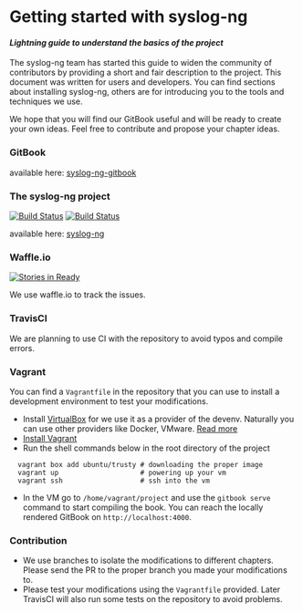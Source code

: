# Getting started with syslog-ng
#### *Lightning guide to understand the basics of the project*

The syslog-ng team has started this guide to widen the community of
contributors by providing a short and fair description to the project.
This document was written for users and developers. You can find sections
about installing syslog-ng, others are for introducing you to the tools 
and techniques we use.

We hope that you will find our GitBook useful and will be ready
to create your own ideas.
Feel free to contribute and propose your chapter ideas.

### GitBook

available here: [syslog-ng-gitbook](https://www.gitbook.com/book/syslog-ng/getting-started/details)

### The syslog-ng project
[![Build Status](https://travis-ci.org/balabit/syslog-ng.svg?branch=master)](https://travis-ci.org/balabit/syslog-ng)
[![Build Status](https://drone.io/github.com/balabit/syslog-ng/status.png)](https://drone.io/github.com/balabit/syslog-ng/latest)

available here: [syslog-ng](https://github.com/balabit/syslog-ng)

### Waffle.io
[![Stories in Ready](https://badge.waffle.io/balabit/syslog-ng-gitbook.svg?label=ready&title=Ready)](http://waffle.io/balabit/syslog-ng-gitbook)

We use waffle.io to track the issues.

### TravisCI

We are planning to use CI with the repository to avoid typos and compile errors.

### Vagrant

You can find a `Vagrantfile` in the repository that you can use to install a development environment to test your modifications. 

* Install [VirtualBox](https://www.virtualbox.org/wiki/Downloads) for we use it as a provider of the devenv.
Naturally you can use other providers like Docker, VMware. [Read more](http://docs.vagrantup.com/v2/providers/)
* [Install Vagrant](https://www.vagrantup.com/downloads.html)
* Run the shell commands below in the root directory of the project
```shell
  vagrant box add ubuntu/trusty # downloading the proper image
  vagrant up                    # powering up your vm
  vagrant ssh                   # ssh into the vm
```
* In the VM go to `/home/vagrant/project` and use the `gitbook serve` command to start compiling 
the book. You can reach the locally rendered GitBook on `http://localhost:4000`.

### Contribution
* We use branches to isolate the modifications to different chapters. Please send the PR
to the proper branch you made your modifications to.
* Please test your modifications using the `Vagrantfile` provided. Later TravisCI will also run
some tests on the repository to avoid problems.


